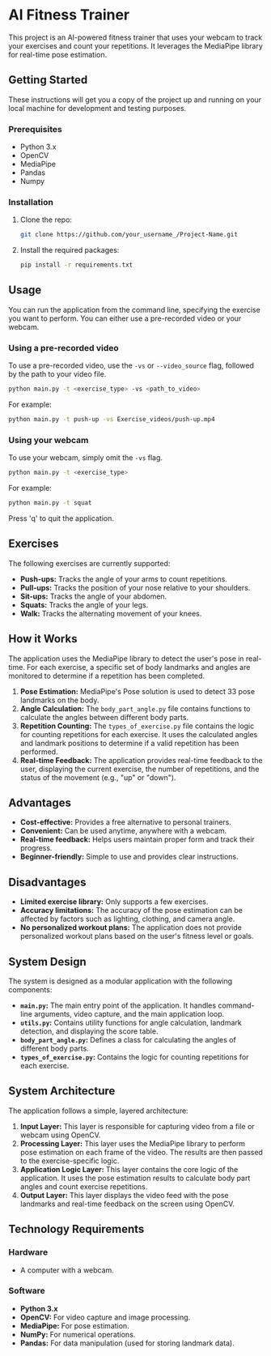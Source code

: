 # AI Fitness Trainer

This project is an AI-powered fitness trainer that uses your webcam to track your exercises and count your repetitions. It leverages the MediaPipe library for real-time pose estimation.

## Getting Started

These instructions will get you a copy of the project up and running on your local machine for development and testing purposes.

### Prerequisites

* Python 3.x
* OpenCV
* MediaPipe
* Pandas
* Numpy

### Installation

1. Clone the repo:
   ```sh
   git clone https://github.com/your_username_/Project-Name.git
   ```
2. Install the required packages:
   ```sh
   pip install -r requirements.txt
   ```

## Usage

You can run the application from the command line, specifying the exercise you want to perform. You can either use a pre-recorded video or your webcam.

### Using a pre-recorded video

To use a pre-recorded video, use the `-vs` or `--video_source` flag, followed by the path to your video file.

```sh
python main.py -t <exercise_type> -vs <path_to_video>
```

For example:

```sh
python main.py -t push-up -vs Exercise_videos/push-up.mp4
```

### Using your webcam

To use your webcam, simply omit the `-vs` flag.

```sh
python main.py -t <exercise_type>
```

For example:

```sh
python main.py -t squat
```

Press 'q' to quit the application.

## Exercises

The following exercises are currently supported:

*   **Push-ups:** Tracks the angle of your arms to count repetitions.
*   **Pull-ups:** Tracks the position of your nose relative to your shoulders.
*   **Sit-ups:** Tracks the angle of your abdomen.
*   **Squats:** Tracks the angle of your legs.
*   **Walk:** Tracks the alternating movement of your knees.

## How it Works

The application uses the MediaPipe library to detect the user's pose in real-time. For each exercise, a specific set of body landmarks and angles are monitored to determine if a repetition has been completed.

1.  **Pose Estimation:** MediaPipe's Pose solution is used to detect 33 pose landmarks on the body.
2.  **Angle Calculation:** The `body_part_angle.py` file contains functions to calculate the angles between different body parts.
3.  **Repetition Counting:** The `types_of_exercise.py` file contains the logic for counting repetitions for each exercise. It uses the calculated angles and landmark positions to determine if a valid repetition has been performed.
4.  **Real-time Feedback:** The application provides real-time feedback to the user, displaying the current exercise, the number of repetitions, and the status of the movement (e.g., "up" or "down").

## Advantages

*   **Cost-effective:** Provides a free alternative to personal trainers.
*   **Convenient:** Can be used anytime, anywhere with a webcam.
*   **Real-time feedback:** Helps users maintain proper form and track their progress.
*   **Beginner-friendly:** Simple to use and provides clear instructions.

## Disadvantages

*   **Limited exercise library:** Only supports a few exercises.
*   **Accuracy limitations:** The accuracy of the pose estimation can be affected by factors such as lighting, clothing, and camera angle.
*   **No personalized workout plans:** The application does not provide personalized workout plans based on the user's fitness level or goals.

## System Design

The system is designed as a modular application with the following components:

*   **`main.py`:** The main entry point of the application. It handles command-line arguments, video capture, and the main application loop.
*   **`utils.py`:** Contains utility functions for angle calculation, landmark detection, and displaying the score table.
*   **`body_part_angle.py`:** Defines a class for calculating the angles of different body parts.
*   **`types_of_exercise.py`:** Contains the logic for counting repetitions for each exercise.

## System Architecture

The application follows a simple, layered architecture:

1.  **Input Layer:** This layer is responsible for capturing video from a file or webcam using OpenCV.
2.  **Processing Layer:** This layer uses the MediaPipe library to perform pose estimation on each frame of the video. The results are then passed to the exercise-specific logic.
3.  **Application Logic Layer:** This layer contains the core logic of the application. It uses the pose estimation results to calculate body part angles and count exercise repetitions.
4.  **Output Layer:** This layer displays the video feed with the pose landmarks and real-time feedback on the screen using OpenCV.

## Technology Requirements

### Hardware

*   A computer with a webcam.

### Software

*   **Python 3.x**
*   **OpenCV:** For video capture and image processing.
*   **MediaPipe:** For pose estimation.
*   **NumPy:** For numerical operations.
*   **Pandas:** For data manipulation (used for storing landmark data).
